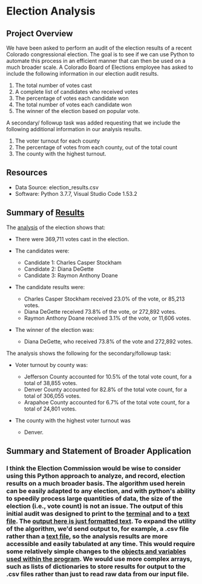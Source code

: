 # Election Analysis

## Project Overview
We have been asked to perform an audit of the election results of a recent Colorado congressional election.  The goal is to see if we can use Python to automate this process in an efficient manner that can then be used on a much broader scale.  A Colorado Board of Elections employee has asked to include the following information in our election audit results.  
 1. The total number of votes cast
 2. A complete list of candidates who received votes
 3. The percentage of votes each candidate won
 4. The total number of votes each candidate won
 5. The winner of the election based on popular vote. 

A secondary/ followup task was added requesting that we include the following additional information in our analysis results.
 1. The voter turnout for each county
 2. The percentage of votes from each county, out of the total count
 3. The county with the highest turnout.

## Resources
- Data Source: election_results.csv
- Software: Python 3.7.7, Visual Studio Code 1.53.2

## Summary of [Results](Analysis/election_analysis.txt)

The [analysis](Analysis/screenshots/text_output.png) of the election shows that:
- There were 369,711 votes cast in the election.

- The candidates were:
    - Candidate 1: Charles Casper Stockham
    - Candidate 2: Diana DeGette
    - Candidate 3: Raymon Anthony Doane

 - The candidate results were:
    - Charles Casper Stockham received 23.0% of the vote, or 85,213 votes.
    - Diana DeGette received 73.8% of the vote, or 272,892 votes.
    - Raymon Anthony Doane received 3.1% of the vote, or 11,606 votes.

  - The winner of the election was:
    -  Diana DeGette, who received 73.8% of the vote and 272,892 votes.


The analysis shows the following for the secondary/followup task:
 - Voter turnout by county was:
    - Jefferson County accounted for 10.5% of the total vote count, for a total of 38,855 votes.
    - Denver County accounted for 82.8% of the total vote count, for a total of 306,055 votes.
    - Arapahoe County accounted for 6.7% of the total vote count, for a total of 24,801 votes.

  - The county with the highest voter turnout was
     -  Denver.


## Summary and Statement of Broader Application

### I think the Election Commission would be wise to consider using this Python approach to analyze, and record, election results on a much broader basis.  The algorithm used herein can be easily adapted to any election, and with python's ability to speedily process large quantities of data, the size of the election (i.e., vote count) is not an issue.  The output of this initial audit was designed to print to the [terminal](Analysis/screenshots/terminal_output.png) and to a [text file](Analysis/screenshots/text_output.png).  The [output here is just formatted text](Analysis/screenshots/Output_is_formatted_text.png).  To expand the utility of the algorithm, we'd send output to, for example, a .csv file rather than a [text file](Analysis/screenshots/save_to_text_file.png), so the analysis results are more accessible and easily tabulated at any time.  This would require some relatively simple changes to the [objects and variables used within the program](Analysis/screenshots/text_file_and_variables.png).  We would use more complex arrays, such as lists of dictionaries to store results for output to the .csv files rather than just to read raw data from our input file.
